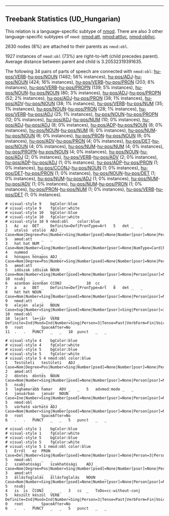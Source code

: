 

--------------------------------------------------------------------------------

## Treebank Statistics (UD_Hungarian)

This relation is a language-specific subtype of [nmod]().
There are also 3 other language-specific subtypes of `nmod`: [nmod:att](), [nmod:attlvc](), [nmod:obllvc]().

2630 nodes (8%) are attached to their parents as `nmod:obl`.

1927 instances of `nmod:obl` (73%) are right-to-left (child precedes parent).
Average distance between parent and child is 3.20532319391635.

The following 34 pairs of parts of speech are connected with `nmod:obl`: [hu-pos/VERB]()-[hu-pos/NOUN]() (1482; 56% instances), [hu-pos/ADJ]()-[hu-pos/NOUN]() (424; 16% instances), [hu-pos/VERB]()-[hu-pos/PRON]() (203; 8% instances), [hu-pos/VERB]()-[hu-pos/PROPN]() (139; 5% instances), [hu-pos/NOUN]()-[hu-pos/NOUN]() (80; 3% instances), [hu-pos/ADJ]()-[hu-pos/PROPN]() (52; 2% instances), [hu-pos/ADJ]()-[hu-pos/PRON]() (38; 1% instances), [hu-pos/ADV]()-[hu-pos/NOUN]() (38; 1% instances), [hu-pos/VERB]()-[hu-pos/NUM]() (35; 1% instances), [hu-pos/NOUN]()-[hu-pos/PRON]() (28; 1% instances), [hu-pos/VERB]()-[hu-pos/ADJ]() (25; 1% instances), [hu-pos/NOUN]()-[hu-pos/PROPN]() (12; 0% instances), [hu-pos/ADJ]()-[hu-pos/NUM]() (10; 0% instances), [hu-pos/ADJ]()-[hu-pos/ADJ]() (8; 0% instances), [hu-pos/ADP]()-[hu-pos/NOUN]() (8; 0% instances), [hu-pos/NOUN]()-[hu-pos/NUM]() (6; 0% instances), [hu-pos/NUM]()-[hu-pos/NOUN]() (6; 0% instances), [hu-pos/PRON]()-[hu-pos/NOUN]() (6; 0% instances), [hu-pos/ADV]()-[hu-pos/PRON]() (4; 0% instances), [hu-pos/DET]()-[hu-pos/NOUN]() (4; 0% instances), [hu-pos/NUM]()-[hu-pos/NUM]() (4; 0% instances), [hu-pos/PROPN]()-[hu-pos/NOUN]() (4; 0% instances), [hu-pos/NOUN]()-[hu-pos/ADJ]() (2; 0% instances), [hu-pos/VERB]()-[hu-pos/ADV]() (2; 0% instances), [hu-pos/ADP]()-[hu-pos/ADJ]() (1; 0% instances), [hu-pos/ADP]()-[hu-pos/PRON]() (1; 0% instances), [hu-pos/CCONJ]()-[hu-pos/NOUN]() (1; 0% instances), [hu-pos/DET]()-[hu-pos/PRON]() (1; 0% instances), [hu-pos/NOUN]()-[hu-pos/DET]() (1; 0% instances), [hu-pos/NUM]()-[hu-pos/ADJ]() (1; 0% instances), [hu-pos/NUM]()-[hu-pos/ADV]() (1; 0% instances), [hu-pos/NUM]()-[hu-pos/PRON]() (1; 0% instances), [hu-pos/PRON]()-[hu-pos/NUM]() (1; 0% instances), [hu-pos/VERB]()-[hu-pos/DET]() (1; 0% instances).


~~~ conllu
# visual-style 9	bgColor:blue
# visual-style 9	fgColor:white
# visual-style 10	bgColor:blue
# visual-style 10	fgColor:white
# visual-style 10 9 nmod:obl	color:blue
1	Az	az	DET	_	Definite=Def|PronType=Art	5	det	_	_
2	utolsó	utolsó	ADJ	_	Case=Nom|Degree=Pos|Number=Sing|Number[psed]=None|Number[psor]=None|Person[psor]=None	5	amod:att	_	_
3	hat	hat	NUM	_	Case=Nom|Number=Sing|Number[psed]=None|Number[psor]=None|NumType=Card|Person[psor]=None	4	nummod	_	_
4	hónapos	hónapos	ADJ	_	Case=Nom|Degree=Pos|Number=Sing|Number[psed]=None|Number[psor]=None|Person[psor]=None	5	amod:att	_	_
5	időszak	időszak	NOUN	_	Case=Nom|Number=Sing|Number[psed]=None|Number[psor]=None|Person[psor]=None	10	nsubj	_	_
6	azonban	azonban	CCONJ	_	_	10	cc	_	_
7	a	a	DET	_	Definite=Def|PronType=Art	8	det	_	_
8	hét	hét	NOUN	_	Case=Nom|Number=Sing|Number[psed]=None|Number[psor]=None|Person[psor]=None	9	nmod:att	_	_
9	elején	eleje	NOUN	_	Case=Sup|Number=Sing|Number[psed]=None|Number[psor]=Sing|Person[psor]=3	10	nmod:obl	_	_
10	lejárt	le+jár	VERB	_	Definite=Ind|Mood=Ind|Number=Sing|Person=3|Tense=Past|VerbForm=Fin|Voice=Act	0	root	_	SpaceAfter=No
11	.	.	PUNCT	_	_	10	punct	_	_

~~~


~~~ conllu
# visual-style 4	bgColor:blue
# visual-style 4	fgColor:white
# visual-style 5	bgColor:blue
# visual-style 5	fgColor:white
# visual-style 5 4 nmod:obl	color:blue
1	Testületi	testületi	ADJ	_	Case=Nom|Degree=Pos|Number=Sing|Number[psed]=None|Number[psor]=None|Person[psor]=None	2	amod:att	_	_
2	döntés	döntés	NOUN	_	Case=Nom|Number=Sing|Number[psed]=None|Number[psor]=None|Person[psor]=None	5	nsubj	_	_
3	leghamarabb	hamar	ADV	_	_	5	advmod:mode	_	_
4	januárban	január	NOUN	_	Case=Ine|Number=Sing|Number[psed]=None|Number[psor]=None|Person[psor]=None	5	nmod:obl	_	_
5	várható	várható	ADJ	_	Case=Nom|Number=Sing|Number[psed]=None|Number[psor]=None|Person[psor]=None|VerbForm=PartPres	0	root	_	SpaceAfter=No
6	.	.	PUNCT	_	_	5	punct	_	_

~~~


~~~ conllu
# visual-style 1	bgColor:blue
# visual-style 1	fgColor:white
# visual-style 5	bgColor:blue
# visual-style 5	fgColor:white
# visual-style 5 1 nmod:obl	color:blue
1	Erről	ez	PRON	_	Case=Del|Number=Sing|Number[psed]=None|Number[psor]=None|Person=3|Person[psor]=None|PronType=Dem	5	nmod:obl	_	_
2	szakhatósági	szakhatósági	ADJ	_	Case=Nom|Degree=Pos|Number=Sing|Number[psed]=None|Number[psor]=None|Person[psor]=None	3	amod:att	_	_
3	állásfoglalás	állásfoglalás	NOUN	_	Case=Nom|Number=Sing|Number[psed]=None|Number[psor]=None|Person[psor]=None	5	nsubj	_	_
4	is	is	CCONJ	_	_	3	cc	_	ToDo=cc-without-conj
5	készült	készül	VERB	_	Definite=Ind|Mood=Ind|Number=Sing|Person=3|Tense=Past|VerbForm=Fin|Voice=Act	0	root	_	SpaceAfter=No
6	.	.	PUNCT	_	_	5	punct	_	_

~~~


